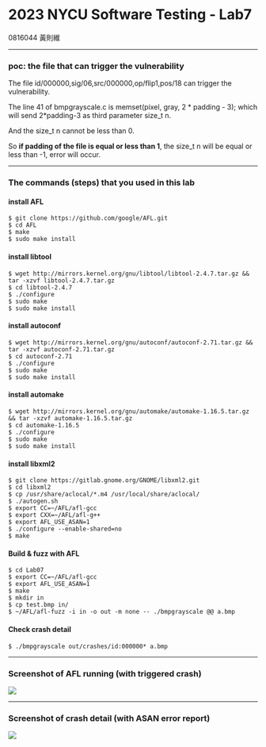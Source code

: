 # 2023 NYCU Software Testing - Lab7
0816044    黃則維

---

### poc: the file that can trigger the vulnerability
The file id/000000,sig/06,src/000000,op/flip1,pos/18 can trigger the vulnerability.

The line 41 of bmpgrayscale.c is memset(pixel, gray, 2 * padding - 3); which will send 2\*padding-3 as third parameter size_t n.

And the size_t n cannot be less than 0.

So **if padding of the file is equal or less than 1**, the size_t n will be equal or less than -1, error will occur.

---

### The commands (steps) that you used in this lab
#### install AFL
```
$ git clone https://github.com/google/AFL.git
$ cd AFL
$ make
$ sudo make install
```
#### install libtool
```
$ wget http://mirrors.kernel.org/gnu/libtool/libtool-2.4.7.tar.gz && tar -xzvf libtool-2.4.7.tar.gz
$ cd libtool-2.4.7
$ ./configure
$ sudo make
$ sudo make install 
```
#### install autoconf
```
$ wget http://mirrors.kernel.org/gnu/autoconf/autoconf-2.71.tar.gz && tar -xzvf autoconf-2.71.tar.gz
$ cd autoconf-2.71
$ ./configure
$ sudo make
$ sudo make install 
```
#### install automake
```
$ wget http://mirrors.kernel.org/gnu/automake/automake-1.16.5.tar.gz && tar -xzvf automake-1.16.5.tar.gz
$ cd automake-1.16.5
$ ./configure
$ sudo make
$ sudo make install 
```
#### install libxml2
```
$ git clone https://gitlab.gnome.org/GNOME/libxml2.git
$ cd libxml2
$ cp /usr/share/aclocal/*.m4 /usr/local/share/aclocal/
$ ./autogen.sh
$ export CC=~/AFL/afl-gcc
$ export CXX=~/AFL/afl-g++
$ export AFL_USE_ASAN=1
$ ./configure --enable-shared=no
$ make
```
#### Build & fuzz with AFL
```
$ cd Lab07
$ export CC=~/AFL/afl-gcc
$ export AFL_USE_ASAN=1
$ make
$ mkdir in
$ cp test.bmp in/
$ ~/AFL/afl-fuzz -i in -o out -m none -- ./bmpgrayscale @@ a.bmp
```
#### Check crash detail
```
$ ./bmpgrayscale out/crashes/id:000000* a.bmp
```
---

### Screenshot of AFL running (with triggered crash)
![](https://i.imgur.com/o5CPEJT.jpg)

---

### Screenshot of crash detail (with ASAN error report)
![](https://i.imgur.com/9Fq8uHv.jpg)
